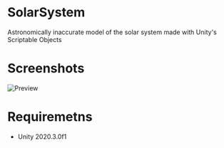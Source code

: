 # SolarSystem
Astronomically inaccurate model of the solar system made with Unity's Scriptable Objects
# Screenshots
![Preview](https://user-images.githubusercontent.com/73076392/154803552-56af59c3-a89a-4f68-b435-26aba5429543.png)
# Requiremetns
 - Unity 2020.3.0f1

